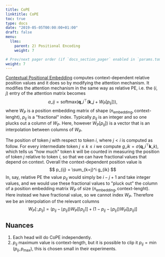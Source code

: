 ```yaml
---
title: CoPE
linktitle: CoPE
toc: true
type: docs
date: "2019-05-05T00:00:00+01:00"
draft: false
menu:
  llms:
    parent: 2) Positional Encoding
    weight: 7

# Prev/next pager order (if `docs_section_pager` enabled in `params.toml`)
weight: 7
---
```

[Contextual Positional Embedding](https://arxiv.org/abs/2405.18719) computes context-dependent relative position values and it does so by modifying the attention mechanism. It modifies the attention mechanism in the same way as relative PE, i.e. the $(i, j)$ entry of the attention matrix becomes
$$
a\_{ij} = \text{softmax}\left(\mathbf{q}\_i^\top(\mathbf{k}\_j + W_P[p_{ij}])\right),
$$
where $W_P$ is a position embedding matrix of shape $(n_{\text{embedding}}, \text{context-lenght})$, $p_{ij}$ is a "fractional" index. Typically $p_{ij}$ is an integer and so one plucks out a column of $W_P$. Here, however $W_P[p_{ij}])$ is a vector that is an interpolation between columns of $W_P$.

The position of token $j$ with respect to token $i$, where $j < i$ is computed as follow. For every intermediate token $j\leq k \leq i$ we compute $g\_{ik} = \sigma(\mathbf{q}\_i^\top \mathbf{k}\_k)$, which tells us "how much" token $k$ will be counted in measuring the position of token $j$ relative to token $i$, so that we can have fractional values that depend on context. Overall the context-dependent position value is
$$
p_{ij} = \sum_{k=j}^i g_{ik}
$$
In, say, relative PE the value $p_{ij}$ would simply be $i - j + 1$ and take integer values, and we would use these fractional values to "pluck out" the column of a position embedding matrix $W_P$ of size $(n_{\text{embedding}}, \text{context-lenght})$. Here instead we have fractional value, so we cannot index $W_P$. Therefore we be an interpolation of the relevant columns
$$
W_P[:, p_{ij}] = \left(p_{ij} - \lfloor p_{ij}\rfloor\right) W_P[\lceil p_{ij}\rceil] + (1 - p_{ij} - \lfloor p_{ij} \rfloor) W_P[\lfloor p_{ij}\rfloor]
$$

## Nuances

1. Each head will do CoPE independently.
2. $p_{ij}$ maximum value is $\text{context-length}$, but it is possible to clip it $p_{ij} = \min(p_{ij}, p_{\text{max}})$, this is chosen small in their experiments.

